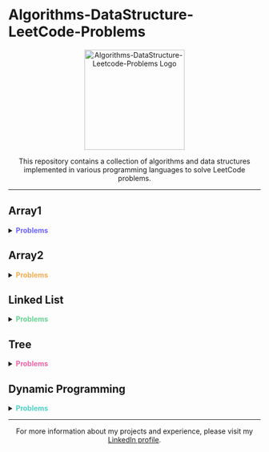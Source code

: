 # Algorithms-DataStructure-LeetCode-Problems

<p align="center">
  <img src="https://smlpoints.com/wp-content/uploads/LeetCode_logo.png" alt="Algorithms-DataStructure-Leetcode-Problems Logo" width="200">
</p>

<p align="center">
  This repository contains a collection of algorithms and data structures implemented in various programming languages to solve LeetCode problems.
</p>

---

## Array1

<details>
  <summary><strong><span style="color:#6C63FF;">Problems</span></strong></summary>
  
  - **Problem 1**: Two Sum (Easy)
    - Difficulty: :star:
    - [Link](https://leetcode.com/problems/two-sum/)
    - Files: `two_sum.py`, `two_sum.java`, `two_sum.cpp`
      - `two_sum.py`:
        - Summary: This code solves the Two Sum problem by using a dictionary/hashmap to store the complements of elements as we iterate through the array. It has a time complexity of O(n).
      - `two_sum.java`:
        - Summary: This code solves the Two Sum problem by using nested loops to compare every pair of elements in the array. It has a time complexity of O(n^2).
      - `two_sum.cpp`:
        - Summary: This code solves the Two Sum problem by sorting the array and using two pointers to find the pair that sums up to the target. It has a time complexity of O(n log n).
    
  - **Problem 2**: Container With Most Water (Medium)
    - Difficulty: :star::star:
    - [Link](https://leetcode.com/problems/container-with-most-water/)
    - Files: `container_with_most_water.py`, `container_with_most_water.java`, `container_with_most_water.cpp`
      - `container_with_most_water.py`:
        - Summary: This code solves the Container With Most Water problem using a two-pointer approach. It starts with the widest container and moves the pointers inward based on the heights. It has a time complexity of O(n).
      - `container_with_most_water.java`:
        - Summary: This code solves the Container With Most Water problem by comparing every pair of heights using nested loops. It has a time complexity of O(n^2).
      - `container_with_most_water.cpp`:
        - Summary: This code solves the Container With Most Water problem using a two-pointer approach. It starts with the widest container and moves the pointers inward based on the heights. It has a time complexity of O(n).
  
  ...
</details>

## Array2

<details>
  <summary><strong><span style="color:#F6AD55;">Problems</span></strong></summary>
  
  - **Problem 1**: ...
</details>

## Linked List

<details>
  <summary><strong><span style="color:#68D391;">Problems</span></strong></summary>
  
  - **Problem 1**: ...
</details>

## Tree

<details>
  <summary><strong><span style="color:#ED64A6;">Problems</span></strong></summary>
  
  - **Problem 1**: ...
</details>

## Dynamic Programming

<details>
  <summary><strong><span style="color:#4FD1C5;">Problems</span></strong></summary>
  
  - **Problem 1**: ...
</details>

---

<p align="center">For more information about my projects and experience, please visit my <a href="https://www.linkedin.com/in/khaled-akel-98638a250">LinkedIn profile</a>.</p>




